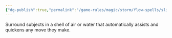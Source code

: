 ```yaml
---
{"dg-publish":true,"permalink":"/game-rules/magic/storm/flow-spells/slipstream/"}
---
```


Surround subjects in a shell of air or water that automatically assists and quickens any move they make.